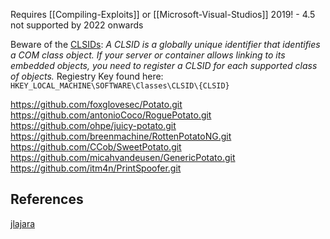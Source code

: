 
Requires [[Compiling-Exploits]] or [[Microsoft-Visual-Studios]] 2019! - 4.5 not supported by 2022 onwards

Beware of the [CLSIDs](https://learn.microsoft.com/en-us/windows/win32/com/clsid-key-hklm): *A CLSID is a globally unique identifier that identifies a COM class object. If your server or container allows linking to its embedded objects, you need to register a CLSID for each supported class of objects.* Regiestry Key found here: `HKEY_LOCAL_MACHINE\SOFTWARE\Classes\CLSID\{CLSID}`


https://github.com/foxglovesec/Potato.git
https://github.com/antonioCoco/RoguePotato.git
https://github.com/ohpe/juicy-potato.git
https://github.com/breenmachine/RottenPotatoNG.git
https://github.com/CCob/SweetPotato.git
https://github.com/micahvandeusen/GenericPotato.git
https://github.com/itm4n/PrintSpoofer.git


## References

[jlajara](https://jlajara.gitlab.io/Potatoes_Windows_Privesc)